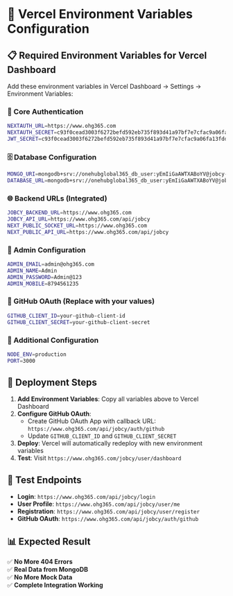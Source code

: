 # 🔧 Vercel Environment Variables Configuration

## 📋 **Required Environment Variables for Vercel Dashboard**

Add these environment variables in Vercel Dashboard → Settings → Environment Variables:

### **🔐 Core Authentication**
```bash
NEXTAUTH_URL=https://www.ohg365.com
NEXTAUTH_SECRET=c93f0cead3003f6272befd592eb735f893d41a97bf7e7cfac9a06fa13fdd4f24056dc4f1ca421084d11872c50141c005df415fd3834354eeacf29678e51e1846
JWT_SECRET=c93f0cead3003f6272befd592eb735f893d41a97bf7e7cfac9a06fa13fdd4f24056dc4f1ca421084d11872c50141c005df415fd3834354eeacf29678e51e1846
```

### **🗄️ Database Configuration**
```bash
MONGO_URI=mongodb+srv://onehubglobal365_db_user:yEmIiGaAWTXABoYV@jobcy-cluster.pxbj6n1.mongodb.net/jobcy-data
DATABASE_URL=mongodb+srv://onehubglobal365_db_user:yEmIiGaAWTXABoYV@jobcy-cluster.pxbj6n1.mongodb.net/jobcy-data
```

### **🌐 Backend URLs (Integrated)**
```bash
JOBCY_BACKEND_URL=https://www.ohg365.com
JOBCY_API_URL=https://www.ohg365.com/api/jobcy
NEXT_PUBLIC_SOCKET_URL=https://www.ohg365.com
NEXT_PUBLIC_API_URL=https://www.ohg365.com/api/jobcy
```

### **👤 Admin Configuration**
```bash
ADMIN_EMAIL=admin@ohg365.com
ADMIN_NAME=Admin
ADMIN_PASSWORD=Admin@123
ADMIN_MOBILE=8794561235
```

### **🐙 GitHub OAuth (Replace with your values)**
```bash
GITHUB_CLIENT_ID=your-github-client-id
GITHUB_CLIENT_SECRET=your-github-client-secret
```

### **🔧 Additional Configuration**
```bash
NODE_ENV=production
PORT=3000
```

## 🚀 **Deployment Steps**

1. **Add Environment Variables**: Copy all variables above to Vercel Dashboard
2. **Configure GitHub OAuth**: 
   - Create GitHub OAuth App with callback URL: `https://www.ohg365.com/api/jobcy/auth/github`
   - Update `GITHUB_CLIENT_ID` and `GITHUB_CLIENT_SECRET`
3. **Deploy**: Vercel will automatically redeploy with new environment variables
4. **Test**: Visit `https://www.ohg365.com/jobcy/user/dashboard`

## 🧪 **Test Endpoints**

- **Login**: `https://www.ohg365.com/api/jobcy/login`
- **User Profile**: `https://www.ohg365.com/api/jobcy/user/me`
- **Registration**: `https://www.ohg365.com/api/jobcy/user/register`
- **GitHub OAuth**: `https://www.ohg365.com/api/jobcy/auth/github`

## 📊 **Expected Result**

✅ **No More 404 Errors**  
✅ **Real Data from MongoDB**  
✅ **No More Mock Data**  
✅ **Complete Integration Working**  
